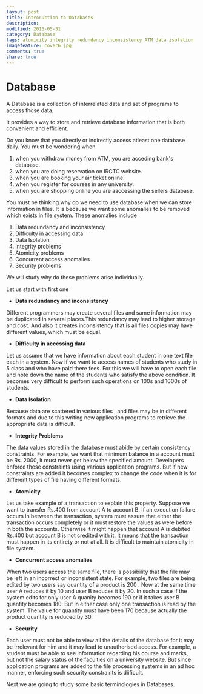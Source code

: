 ```yaml
---
layout: post
title: Introduction to Databases
description:
modified: 2013-05-31
category: Database
tags: atomicity integrity redundancy inconsistency ATM data isolation
imagefeature: cover6.jpg
comments: true
share: true
---
```

# Database

A Database is a collection of interrelated data and set of programs to access those data.

It provides a way to store and retrieve database information that is both convenient and efficient.

Do you know that you directly or indirectly access atleast one database daily.
You must be wondering when

1. when you withdraw money from ATM, you are acceding bank's database.
2. when you are doing reservation on IRCTC website.
3. when you are booking your air ticket online.
4. when you register for courses in any university.
5. when you are shopping online you are aaccessing the sellers database.

You must be thinking why do we need to use database when we can store information in files. It is because we want some anomalies to be removed which exists in file system. These anomalies include

1. Data redundancy and inconsistency
2. Difficulty in accessing data
3. Data Isolation
4. Integrity problems
5. Atomicity problems
6. Concurrent access anomalies
7. Security problems


We will study why do these problems arise individually.

Let us start with first one


- **Data redundancy and inconsistency**


Different programmers may create several files and same information may be duplicated in several places.This redundancy may lead to higher storage and cost. And also it creates inconsistency that is all files copies may have different values, which must be equal.



- **Difficulty in accessing data**

Let us assume that we have information about each student in one text file each in a system. Now if we want to access names of students who study in 5 class and who have paid there fees. For this we will have to open each file and note down the name of the students who satisfy the above condition. It becomes very difficult to perform such operations on 100s and 1000s of students.

- **Data Isolation** 

Because data are scattered in various files , and files may be in different formats and due to this writing new application programs to retrieve the appropriate data is difficult.



- **Integrity Problems**

The data values stored in the database must abide by certain consistency constraints. For example, we want that minimum balance in a account must be Rs. 2000, it must never get below the specified amount. Developers enforce these constraints using various application programs. But if new constraints are added it becomes complex to change the code when it is for different types of file having different formats.



- **Atomicity**

Let us take example of a transaction to explain this property. Suppose we want to transfer Rs.400 from account A to account B. If an execution failure occurs in between the transaction, system must assure that either the transaction occurs completely or it must restore the values as were before in both the accounts. Otherwise it might happen that account A is debited Rs.400 but account B is not credited with it. It means that the transaction must happen in its entirety or not at all. It is difficult to maintain atomicity in file system.



- **Concurrent access anomalies**

When two users access the same file, there is possibility that the file may be left in an incorrect or inconsistent state. For example, two files are being edited by two users say quantity of a product is 200 . Now at the same time user A reduces it by 10 and user B reduces it by 20. In such a case if the system edits for only user A quanity becomes 190 or if it takes user B quantity becomes 180. But in either case only one transaction is read by the system. The value for quantity must have been 170 because actually the product quantity is reduced by 30.

- **Security**

Each user must not be able to view all the details of the database for it may be irrelevant for him and it may lead to unauthorised access. For example, a student must be able to see information regarding his course and marks, but not the salary status of the faculties on a university website. But since application programs are added to the file processing systems in an ad hoc manner, enforcing such security constraints is diificult.


Next we are going to study some basic terminologies in Databases.
